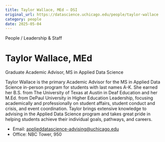 ```yaml
---
title: Taylor Wallace, MEd – DSI
original_url: https://datascience.uchicago.edu/people/taylor-wallace
category: people
date: 2025-05-04
---
```


People / Leadership & Staff

# Taylor Wallace, MEd

Graduate Academic Advisor, MS in Applied Data Science

Taylor Wallace is the primary Academic Advisor for the MS in Applied Data Science in-person program for students with last names A-K. She earned her B.S. from The University of Texas at Austin in Deaf Education and her M.Ed. from DePaul University in Higher Education Leadership, focusing academically and professionally on student affairs, student conduct and crisis, and event coordination. Taylor brings extensive knowledge to advising in the Applied Data Science program and takes great pride in helping students achieve their individual goals, pathways, and careers.

* Email: applieddatascience-advising@uchicago.edu
* Office: NBC Tower, 950
